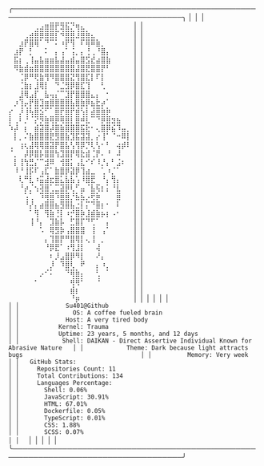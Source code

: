 
  ╭────────────────────────────────────────────────────────────────────────────────────╮
  │                                                                                    │
  │    ⠀⠀⠀⠀⠀⢀⣠⣶⣿⡟⣻⣯⡙⢶⣄⠀⠀⠀⠀⠀⠀⠀⠀⠀                                                        │
  │    ⠀⠀⠀⢀⣴⣿⣿⣿⣿⡏⠺⣿⣿⣸⣿⣷⣄⠀⠀⠀⠀⠀⠀⠀                                                        │
  │    ⠀⠀⣰⡟⣿⢿⠁⠙⠉⠅⠰⡟⢻⠀⠏⢿⠿⣷⡀⠀⠀⠀⠀⠀                                                        │
  │    ⠀⣰⡟⠀⡃⠀⠀⠅⠀⡄⢠⠁⢨⡀⡄⢘⢀⠘⣿⡄⠀⠀⠀⠀                                                        │
  │    ⠀⣯⡆⢀⢸⣤⣧⣶⣶⣧⣼⣤⣾⣤⣿⣫⣞⣴⣿⣷⠀⠀⠀⠀                                                        │
  │    ⠀⠻⣷⣾⣶⣿⣿⣿⣿⣿⣿⣿⣿⣼⣿⣟⣿⣿⡟⠃⠀⠀⠀⠀                                                        │
  │    ⠀⠀⢈⡿⠛⢟⣷⢻⠻⣿⣿⣿⣝⢻⣿⣏⡇⠏⡇⠀⠀⠀⠀⠀                                                        │
  │    ⠀⠀⢈⣷⡆⣸⢿⡇⠀⠙⣈⣻⡿⣿⣏⢹⠀⠀⢃⠀⠀⠀⠀⠀                                                        │
  │    ⠀⠀⣸⢿⣠⡏⠀⣧⢤⡌⠉⣹⡟⣿⣿⣿⣄⡄⠀⠂⠀⠀⠀⠀                                                        │
  │    ⠀⡰⢹⡤⡟⣿⣹⣶⣿⣿⣿⣿⣧⣿⣷⡿⣦⣗⡴⠁⠀⠀⠀⠀                                                        │
  │    ⡔⠀⡸⢸⢧⣿⣪⠋⠁⣿⡟⣿⡟⣾⢣⡇⣼⣿⣷⡷⠀⠀⠀⠀                                                        │
  │    ⡇⢀⠇⡘⠈⡝⡻⣷⢿⡿⢿⣿⡇⣿⠾⣇⠉⠙⡿⣿⣲⣦⠀⠀                                                        │
  │    ⠱⡼⠀⡆⠀⣾⣽⣿⡼⣿⣷⣿⣿⣿⣯⣗⠂⢄⣿⡿⣮⠹⣤⡀                                                        │
  │    ⠀⡇⡀⠌⣷⣿⣿⣿⣟⣻⣿⣷⣹⣯⣽⣽⡀⡔⢸⠁⠈⠒⠿⡇                                                        │
  │    ⢀⠀⢰⢆⣼⢿⢿⣿⣽⡟⣿⣧⢣⢻⡿⡙⢇⢣⠂⠃⠀⢴⡾⠇                                                        │
  │    ⠈⡀⠀⡼⡿⣿⡧⣿⣿⢳⣹⣿⡟⢿⣗⣾⢈⡟⠄⠘⠀⠼⠀⠀                                                        │
  │    ⠀⡇⢸⢳⣛⡌⠉⣺⠿⠀⢺⣿⡅⢠⣇⠊⠎⠸⡘⡄⠃⣨⠆⠀                                                        │
  │    ⠀⠸⠘⢸⡯⠏⢠⣏⠁⣷⣿⡿⣽⡿⢹⣴⣀⠀⢁⠰⡈⠁⠀⠀                                                        │
  │    ⠀⠀⢇⠛⣇⠰⣭⣼⣖⣿⣅⣧⣧⢡⠸⣿⣟⠀⠘⡄⢻⡄⠀⠀                                                        │
  │    ⠀⠀⠘⡴⡈⢢⢽⣿⢁⣉⣽⡿⢇⠋⣤⠈⣧⢯⡆⡅⠘⣇⠀⠀                                                        │
  │    ⠀⠀⠀⢡⢁⠀⠹⢿⣿⠹⣿⣿⡘⣧⣧⡠⢟⡷⠀⠀⠀⣿⠀⠀                                                        │
  │    ⠀⠀⠀⠘⡜⡄⣴⣿⣿⣦⣻⣿⣧⣐⡇⡍⠙⣿⡆⠂⠀⠇⠀⠀                                                        │
  │    ⠀⠀⠀⠀⠁⢻⠀⢻⣷⢘⡇⠰⡚⣿⡷⣸⣾⣷⡦⡆⠠⠂⠀⠀                                                        │
  │    ⠀⠀⠀⠀⢸⠘⡄⠀⣹⣷⡧⠀⣋⣿⡏⠙⢋⠁⠀⡄⠀⠀⠀⠀                                                        │
  │    ⠀⠀⠀⠀⠀⠀⠡⠀⢿⣻⡷⢠⣿⣿⣿⠀⢸⠀⢠⠁⠀⠀⠀⠀                                                        │
  │    ⠀⠀⠀⠀⠀⠀⠀⡄⢹⣿⡟⠛⣿⢿⡇⢄⢸⠀⡀⠀⠀⠀⠀⠀                                                        │
  │    ⠀⠀⠀⠀⠀⠀⠀⠘⡿⣟⠁⠰⢻⣸⡇⠀⠀⢼⠀⠀⠀⠀⠀⠀                                                        │
  │    ⠀⠀⠀⠀⠀⠀⠀⠀⠆⡸⣠⣿⡿⠻⡇⠀⠀⠜⡄⠀⠀⠀⠀⠀                                                        │
  │    ⠀⠀⠀⠀⠀⠀⠀⠀⡸⠀⠹⣿⢇⠀⠟⠀⠀⡄⠰⡀⠀⠀⠀⠀                                                        │
  │    ⠀⠀⠀⠀⠀⠀⡠⠊⠅⠀⠀⠙⢿⣷⡄⠀⠀⢃⠀⠁⠀⠀⠀⠀                                                        │
  │    ⠀⠀⠀⠀⠀⠂⠀⠀⠀⠀⠀⠀⢾⢿⠃⠀⠀⠘⠀⠀⠀⠀⠀⠀                                                        │
  │    ⠀⠀⠀⠀⠀⠀⠀⠀⠀⠀⠀⠀⣾⡆⠀⠀⠀⠀⠀⠀⠀⠀⠀⠀                                                        │
  │    ⠀⠀⠀⠀⠀⠀⠀⠀⠀⠀⠀⠀⠘⡶⠀⠀⠀⠀⠀⠀⠀⠀⠀⠀                                                        │
  │                                                                                    │
  │                                                                                    │
  │   ```                                                                              │
  │             Su401@Github                                                           │
  │               OS: A coffee fueled brain                                            │
  │             Host: A very tired body                                                │
  │           Kernel: Trauma                                                           │
  │           Uptime: 23 years, 5 months, and 12 days                                  │
  │            Shell: DAIKAN - Direct Assertive Individual Known for Abrasive Nature   │
  │            Theme: Dark because light attracts bugs                                 │
  │          Memory: Very week                                                         │
  │   GitHub Stats:                                                                    │
  │     Repositories Count: 11                                                         │
  │     Total Contributions: 134                                                       │
  │     Languages Percentage:                                                          │
  │       Shell: 0.06%                                                                 │
  │       JavaScript: 30.91%                                                           │
  │       HTML: 67.01%                                                                 │
  │       Dockerfile: 0.05%                                                            │
  │       TypeScript: 0.01%                                                            │
  │       CSS: 1.88%                                                                   │
  │       SCSS: 0.07%                                                                  │
  │   ```                                                                              │
  │                                                                                    │
  │                                                                                    │
  ╰────────────────────────────────────────────────────────────────────────────────────╯
